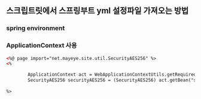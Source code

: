 ## 스크립트릿에서 스프링부트 yml 설정파일 가져오는 방법

### spring environment

### ApplicationContext 사용

```html
<%@ page import="net.mayeye.site.util.SecurityAES256" %>
<%

        ApplicationContext act = WebApplicationContextUtils.getRequiredWebApplicationContext(request.getSession().getServletContext());
        SecurityAES256 securityAES256 = (SecurityAES256) act.getBean("securityAES256");
        
%>
```
